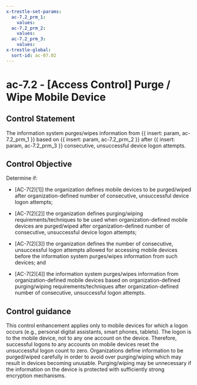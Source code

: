 ```yaml
---
x-trestle-set-params:
  ac-7.2_prm_1:
    values:
  ac-7.2_prm_2:
    values:
  ac-7.2_prm_3:
    values:
x-trestle-global:
  sort-id: ac-07.02
---
```


# ac-7.2 - \[Access Control\] Purge / Wipe Mobile Device

## Control Statement

The information system purges/wipes information from {{ insert: param, ac-7.2_prm_1 }} based on {{ insert: param, ac-7.2_prm_2 }} after {{ insert: param, ac-7.2_prm_3 }} consecutive, unsuccessful device logon attempts.

## Control Objective

Determine if:

- \[AC-7(2)[1]\] the organization defines mobile devices to be purged/wiped after organization-defined number of consecutive, unsuccessful device logon attempts;

- \[AC-7(2)[2]\] the organization defines purging/wiping requirements/techniques to be used when organization-defined mobile devices are purged/wiped after organization-defined number of consecutive, unsuccessful device logon attempts;

- \[AC-7(2)[3]\] the organization defines the number of consecutive, unsuccessful logon attempts allowed for accessing mobile devices before the information system purges/wipes information from such devices; and

- \[AC-7(2)[4]\] the information system purges/wipes information from organization-defined mobile devices based on organization-defined purging/wiping requirements/techniques after organization-defined number of consecutive, unsuccessful logon attempts.

## Control guidance

This control enhancement applies only to mobile devices for which a logon occurs (e.g., personal digital assistants, smart phones, tablets). The logon is to the mobile device, not to any one account on the device. Therefore, successful logons to any accounts on mobile devices reset the unsuccessful logon count to zero. Organizations define information to be purged/wiped carefully in order to avoid over purging/wiping which may result in devices becoming unusable. Purging/wiping may be unnecessary if the information on the device is protected with sufficiently strong encryption mechanisms.
